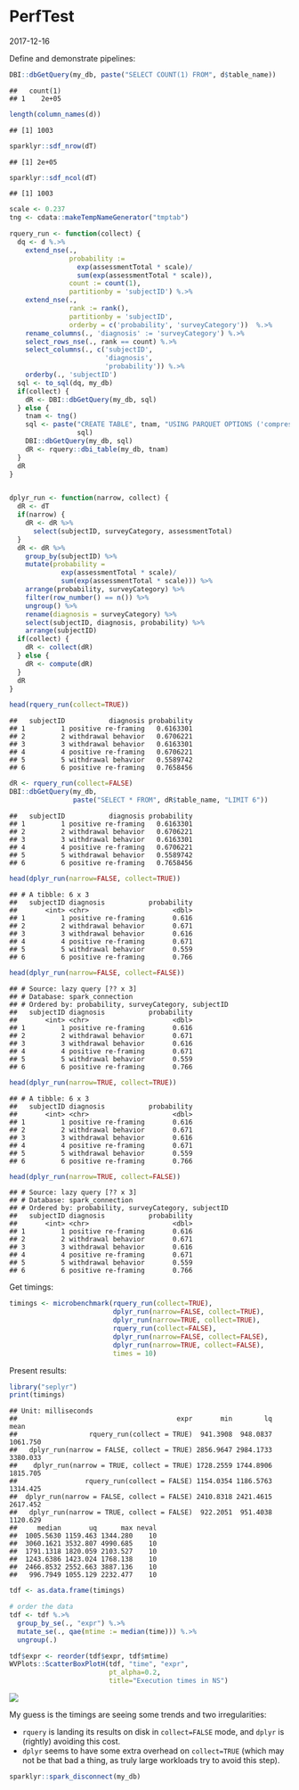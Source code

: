 PerfTest
================
2017-12-16

<!-- PerfTest.md is generated from PerfTest.Rmd. Please edit that file -->
Define and demonstrate pipelines:

``` r
DBI::dbGetQuery(my_db, paste("SELECT COUNT(1) FROM", d$table_name))
```

    ##   count(1)
    ## 1    2e+05

``` r
length(column_names(d))
```

    ## [1] 1003

``` r
sparklyr::sdf_nrow(dT)
```

    ## [1] 2e+05

``` r
sparklyr::sdf_ncol(dT)
```

    ## [1] 1003

``` r
scale <- 0.237
tng <- cdata::makeTempNameGenerator("tmptab")

rquery_run <- function(collect) {
  dq <- d %.>%
    extend_nse(.,
               probability :=
                 exp(assessmentTotal * scale)/
                 sum(exp(assessmentTotal * scale)),
               count := count(1),
               partitionby = 'subjectID') %.>%
    extend_nse(.,
               rank := rank(),
               partitionby = 'subjectID',
               orderby = c('probability', 'surveyCategory'))  %.>%
    rename_columns(., 'diagnosis' := 'surveyCategory') %.>%
    select_rows_nse(., rank == count) %.>%
    select_columns(., c('subjectID', 
                        'diagnosis', 
                        'probability')) %.>%
    orderby(., 'subjectID')
  sql <- to_sql(dq, my_db)
  if(collect) {
    dR <- DBI::dbGetQuery(my_db, sql)
  } else {
    tnam <- tng()
    sql <- paste("CREATE TABLE", tnam, "USING PARQUET OPTIONS ('compression'='snappy') AS", 
                 sql)
    DBI::dbGetQuery(my_db, sql)
    dR <- rquery::dbi_table(my_db, tnam)
  }
  dR
}


dplyr_run <- function(narrow, collect) {
  dR <- dT
  if(narrow) {
    dR <- dR %>%
      select(subjectID, surveyCategory, assessmentTotal)
  }
  dR <- dR %>%
    group_by(subjectID) %>%
    mutate(probability =
             exp(assessmentTotal * scale)/
             sum(exp(assessmentTotal * scale))) %>%
    arrange(probability, surveyCategory) %>%
    filter(row_number() == n()) %>%
    ungroup() %>%
    rename(diagnosis = surveyCategory) %>%
    select(subjectID, diagnosis, probability) %>%
    arrange(subjectID)
  if(collect) {
    dR <- collect(dR)
  } else {
    dR <- compute(dR)
  }
  dR
}

head(rquery_run(collect=TRUE))
```

    ##   subjectID           diagnosis probability
    ## 1         1 positive re-framing   0.6163301
    ## 2         2 withdrawal behavior   0.6706221
    ## 3         3 withdrawal behavior   0.6163301
    ## 4         4 positive re-framing   0.6706221
    ## 5         5 withdrawal behavior   0.5589742
    ## 6         6 positive re-framing   0.7658456

``` r
dR <- rquery_run(collect=FALSE) 
DBI::dbGetQuery(my_db, 
                paste("SELECT * FROM", dR$table_name, "LIMIT 6"))
```

    ##   subjectID           diagnosis probability
    ## 1         1 positive re-framing   0.6163301
    ## 2         2 withdrawal behavior   0.6706221
    ## 3         3 withdrawal behavior   0.6163301
    ## 4         4 positive re-framing   0.6706221
    ## 5         5 withdrawal behavior   0.5589742
    ## 6         6 positive re-framing   0.7658456

``` r
head(dplyr_run(narrow=FALSE, collect=TRUE))
```

    ## # A tibble: 6 x 3
    ##   subjectID diagnosis           probability
    ##       <int> <chr>                     <dbl>
    ## 1         1 positive re-framing       0.616
    ## 2         2 withdrawal behavior       0.671
    ## 3         3 withdrawal behavior       0.616
    ## 4         4 positive re-framing       0.671
    ## 5         5 withdrawal behavior       0.559
    ## 6         6 positive re-framing       0.766

``` r
head(dplyr_run(narrow=FALSE, collect=FALSE))
```

    ## # Source: lazy query [?? x 3]
    ## # Database: spark_connection
    ## # Ordered by: probability, surveyCategory, subjectID
    ##   subjectID diagnosis           probability
    ##       <int> <chr>                     <dbl>
    ## 1         1 positive re-framing       0.616
    ## 2         2 withdrawal behavior       0.671
    ## 3         3 withdrawal behavior       0.616
    ## 4         4 positive re-framing       0.671
    ## 5         5 withdrawal behavior       0.559
    ## 6         6 positive re-framing       0.766

``` r
head(dplyr_run(narrow=TRUE, collect=TRUE))
```

    ## # A tibble: 6 x 3
    ##   subjectID diagnosis           probability
    ##       <int> <chr>                     <dbl>
    ## 1         1 positive re-framing       0.616
    ## 2         2 withdrawal behavior       0.671
    ## 3         3 withdrawal behavior       0.616
    ## 4         4 positive re-framing       0.671
    ## 5         5 withdrawal behavior       0.559
    ## 6         6 positive re-framing       0.766

``` r
head(dplyr_run(narrow=TRUE, collect=FALSE))
```

    ## # Source: lazy query [?? x 3]
    ## # Database: spark_connection
    ## # Ordered by: probability, surveyCategory, subjectID
    ##   subjectID diagnosis           probability
    ##       <int> <chr>                     <dbl>
    ## 1         1 positive re-framing       0.616
    ## 2         2 withdrawal behavior       0.671
    ## 3         3 withdrawal behavior       0.616
    ## 4         4 positive re-framing       0.671
    ## 5         5 withdrawal behavior       0.559
    ## 6         6 positive re-framing       0.766

Get timings:

``` r
timings <- microbenchmark(rquery_run(collect=TRUE), 
                          dplyr_run(narrow=FALSE, collect=TRUE), 
                          dplyr_run(narrow=TRUE, collect=TRUE),
                          rquery_run(collect=FALSE), 
                          dplyr_run(narrow=FALSE, collect=FALSE), 
                          dplyr_run(narrow=TRUE, collect=FALSE),
                          times = 10)
```

Present results:

``` r
library("seplyr")
print(timings)
```

    ## Unit: milliseconds
    ##                                        expr       min        lq     mean
    ##                  rquery_run(collect = TRUE)  941.3908  948.0837 1061.750
    ##   dplyr_run(narrow = FALSE, collect = TRUE) 2856.9647 2984.1733 3380.033
    ##    dplyr_run(narrow = TRUE, collect = TRUE) 1728.2559 1744.8906 1815.705
    ##                 rquery_run(collect = FALSE) 1154.0354 1186.5763 1314.425
    ##  dplyr_run(narrow = FALSE, collect = FALSE) 2410.8318 2421.4615 2617.452
    ##   dplyr_run(narrow = TRUE, collect = FALSE)  922.2051  951.4038 1120.629
    ##     median       uq      max neval
    ##  1005.5630 1159.463 1344.280    10
    ##  3060.1621 3532.807 4990.685    10
    ##  1791.1318 1820.059 2103.527    10
    ##  1243.6386 1423.024 1768.138    10
    ##  2466.8532 2552.663 3887.136    10
    ##   996.7949 1055.129 2232.477    10

``` r
tdf <- as.data.frame(timings)

# order the data
tdf <- tdf %.>%
  group_by_se(., "expr") %.>%
  mutate_se(., qae(mtime := median(time))) %.>%
  ungroup(.)

tdf$expr <- reorder(tdf$expr, tdf$mtime)
WVPlots::ScatterBoxPlotH(tdf, "time", "expr",  
                         pt_alpha=0.2,
                         title="Execution times in NS")
```

![](PerfTest_files/figure-markdown_github/present-1.png)

My guess is the timings are seeing some trends and two irregularities:

-   `rquery` is landing its results on disk in `collect=FALSE` mode, and `dplyr` is (rightly) avoiding this cost.
-   `dplyr` seems to have some extra overhead on `collect=TRUE` (which may not be that bad a thing, as truly large workloads try to avoid this step).

``` r
sparklyr::spark_disconnect(my_db)
```
